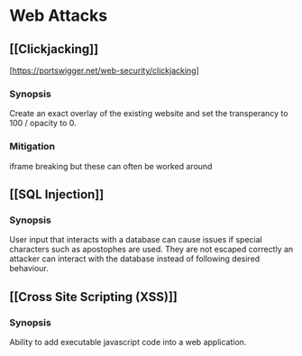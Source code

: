 # Web Attacks

## [[Clickjacking]]

[https://portswigger.net/web-security/clickjacking]

### Synopsis 

Create an exact overlay of the existing website and set the transperancy to 100 / opacity to 0.

### Mitigation

iframe breaking but these can often be worked around 



## [[SQL Injection]]

### Synopsis

User input that interacts with a database can cause issues if special characters such as apostophes 
are used. They are not escaped correctly an attacker can interact with the database instead
of following desired behaviour.


## [[Cross Site Scripting (XSS)]]

### Synopsis

Ability to add executable javascript code into a web application. 

